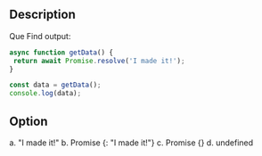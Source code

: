 ## Description
Que Find output:

```javascript
async function getData() {
 return await Promise.resolve('I made it!');
}

const data = getData();
console.log(data);
```

 ## Option
 a. "I made it!"
 b. Promise {<resolved>: "I made it!"}
 c. Promise {<pending>}
 d. undefined